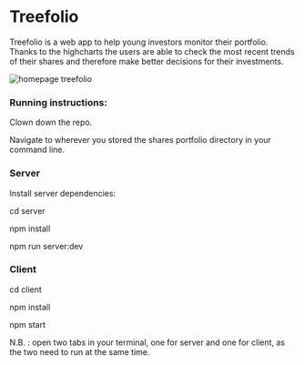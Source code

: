 # Treefolio
Treefolio is a web app to help young investors monitor their portfolio. Thanks to the highcharts the users are able to check the most recent trends of their shares and therefore make better decisions for their investments. 


![homepage treefolio](https://user-images.githubusercontent.com/81560858/132212875-1cab023f-71ed-49c5-8d0d-b61b2ddf5820.png)

### Running instructions:

Clown down the repo.

Navigate to wherever you stored the shares portfolio directory in your command line.

### Server
Install server dependencies:

cd server

npm install

npm run server:dev

### Client

cd client

npm install 

npm start

N.B. : open two tabs in your terminal, one for server and one for client, as the two need to run at the same time.


